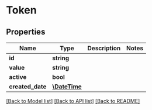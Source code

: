 # Token

## Properties
Name | Type | Description | Notes
------------ | ------------- | ------------- | -------------
**id** | **string** |  | 
**value** | **string** |  | 
**active** | **bool** |  | 
**created_date** | [**\DateTime**](\DateTime.md) |  | 

[[Back to Model list]](../README.md#documentation-for-models) [[Back to API list]](../README.md#documentation-for-api-endpoints) [[Back to README]](../README.md)


